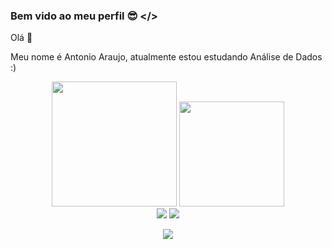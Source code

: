 ### Bem vido ao meu perfil 😎 </>

Olá 👋

Meu nome é Antonio Araujo, atualmente estou estudando Análise de Dados :) 
<!--

<br>

<!-- GITHUB STATUS -->
<div align="center">
  <img height="200em" src="https://github-readme-stats.vercel.app/api?username=antonioaraujoSeginfo&show_icons=true&theme=dark&include_al1_commits=true&count_private=true"/>
  <img height="168em" src="https://github-readme-stats.vercel.app/api/top-langs/?username=antonioaraujoSeginfo&layout=compact&langs_count=10&theme=dark"/>

  </div>

<!-- REDES SOCIAIS -->
<div align="center">
  <a href="https://www.instagram.com/antonioaraujo_br" target="_blank"><img src="https://img.shields.io/badge/-Instagram-%23E4405F?style=for-the-badge&logo=instagram&logoColor=white" target="_blank"></a>
  <a href="https://www.linkedin.com/in/antonio-araujo-seginfo/" target="_blank"><img src="https://img.shields.io/badge/-LinkedIn-%230077B5?style=for-the-badge&logo=linkedin&logoColor=white" target="_blank"></a>  
  
  ![](https://visitor-badge.glitch.me/badge?page_id=antonioaraujoSeginfo)
  
</div>
